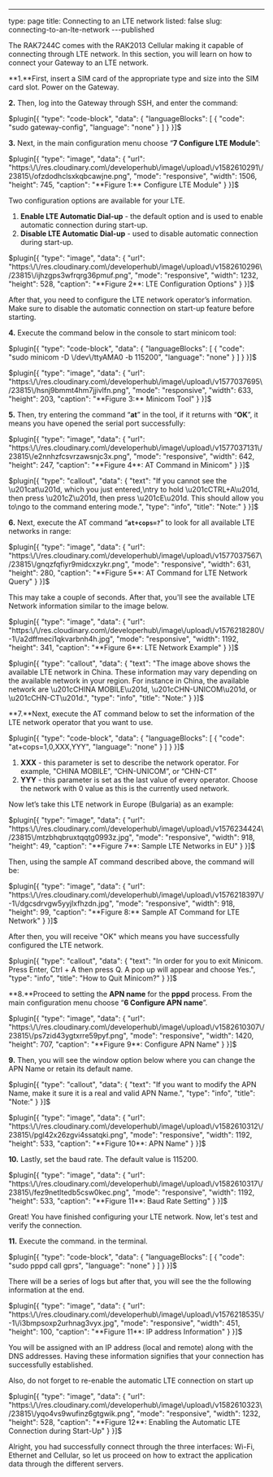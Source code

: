 ---
type: page
title: Connecting to an LTE network
listed: false
slug: connecting-to-an-lte-network
---published

The RAK7244C comes with the RAK2013 Cellular making it capable of connecting through LTE network. In this section, you will learn on how to connect your Gateway to an LTE network. 

**1.**First, insert a SIM card of the appropriate type and size into the SIM card slot. Power on the Gateway.

**2.** Then, log into the Gateway through SSH, and
enter the command:

$plugin[{
    "type": "code-block",
    "data": {
        "languageBlocks": [
            {
                "code": "sudo gateway-config",
                "language": "none"
            }
        ]
    }
}]$

**3.** Next, in the main configuration menu choose “**7 Configure LTE Module**”:

$plugin[{
    "type": "image",
    "data": {
        "url": "https:\/\/res.cloudinary.com\/developerhub\/image\/upload\/v1582610291\/23815\/ofzdodhclsxkqbcawjne.png",
        "mode": "responsive",
        "width": 1506,
        "height": 745,
        "caption": "**Figure 1:** Configure LTE Module"
    }
}]$

Two configuration options are available for your LTE.

1. **Enable LTE Automatic Dial-up** - the default option and is used to enable automatic connection during start-up.
2. **Disable LTE Automatic Dial-up** - used to disable automatic connection during start-up.

$plugin[{
    "type": "image",
    "data": {
        "url": "https:\/\/res.cloudinary.com\/developerhub\/image\/upload\/v1582610296\/23815\/ijhzgps3wfrqrg36pmuf.png",
        "mode": "responsive",
        "width": 1232,
        "height": 528,
        "caption": "**Figure 2**: LTE Configuration Options"
    }
}]$

After that, you need to configure the LTE network operator’s information. Make sure to disable the automatic connection on start-up feature before starting.

**4.** Execute the command below in the console to start minicom tool:

$plugin[{
    "type": "code-block",
    "data": {
        "languageBlocks": [
            {
                "code": "sudo minicom -D \/dev\/ttyAMA0 -b 115200",
                "language": "none"
            }
        ]
    }
}]$

$plugin[{
    "type": "image",
    "data": {
        "url": "https:\/\/res.cloudinary.com\/developerhub\/image\/upload\/v1577037695\/23815\/hsnj9bmmt4hm7jjivlfn.png",
        "mode": "responsive",
        "width": 633,
        "height": 203,
        "caption": "**Figure 3:** Minicom Tool"
    }
}]$

**5.** Then, try entering the command “**at**” in the tool, if it returns with “**OK**”, it means you have opened the serial port successfully:

$plugin[{
    "type": "image",
    "data": {
        "url": "https:\/\/res.cloudinary.com\/developerhub\/image\/upload\/v1577037131\/23815\/e2nnhzfcsvrzawsnjc3x.png",
        "mode": "responsive",
        "width": 642,
        "height": 247,
        "caption": "**Figure 4**: AT Command in Minicom"
    }
}]$

$plugin[{
    "type": "callout",
    "data": {
        "text": "If you cannot see the \u201cat\u201d, which you just entered,\ntry to hold \u201cCTRL+A\u201d, then press \u201cZ\u201d, then press \u201cE\u201d. This should allow you to\ngo to the command entering mode.",
        "type": "info",
        "title": "Note:"
    }
}]$

**6.** Next, execute the AT command “**`at+cops=?`**” to look for all available LTE networks in range:

$plugin[{
    "type": "image",
    "data": {
        "url": "https:\/\/res.cloudinary.com\/developerhub\/image\/upload\/v1577037567\/23815\/gnqzfqfiyr9midcxzykr.png",
        "mode": "responsive",
        "width": 631,
        "height": 280,
        "caption": "**Figure 5**: AT Command for LTE Network Query"
    }
}]$

This may take a couple of seconds. After that, you'll see the available LTE Network information similar to the image below. 

$plugin[{
    "type": "image",
    "data": {
        "url": "https:\/\/res.cloudinary.com\/developerhub\/image\/upload\/v1576218280\/-1\/a2dffmeci1qkvarbnh4h.jpg",
        "mode": "responsive",
        "width": 1192,
        "height": 341,
        "caption": "**Figure 6**: LTE Network Example"
    }
}]$

$plugin[{
    "type": "callout",
    "data": {
        "text": "The image above shows the available LTE network in China. These information may vary depending on the available network in your region. For instance in China, the available  network are \u201cCHINA MOBILE\u201d, \u201cCHN-UNICOM\u201d, or \u201cCHN-CT\u201d.",
        "type": "info",
        "title": "Note:"
    }
}]$

**7.**Next, execute the AT command below to set the information of the LTE network operator that you want to use.

$plugin[{
    "type": "code-block",
    "data": {
        "languageBlocks": [
            {
                "code": "at+cops=1,0,XXX,YYY",
                "language": "none"
            }
        ]
    }
}]$

1. **XXX** - this parameter is set to describe the network operator. For example, "CHINA MOBILE”, “CHN-UNICOM”, or “CHN-CT”
2. **YYY** - this parameter is set as the last value of every operator. Choose the network with 0 value as this is the currently used network.

Now let’s take this LTE network in Europe (Bulgaria) as an example:

$plugin[{
    "type": "image",
    "data": {
        "url": "https:\/\/res.cloudinary.com\/developerhub\/image\/upload\/v1576234424\/23815\/mtzbhqbruxtqqtg0993z.jpg",
        "mode": "responsive",
        "width": 918,
        "height": 49,
        "caption": "**Figure 7**: Sample LTE Networks in EU"
    }
}]$

Then, using the sample AT command described above, the command will be:

$plugin[{
    "type": "image",
    "data": {
        "url": "https:\/\/res.cloudinary.com\/developerhub\/image\/upload\/v1576218397\/-1\/dgcsdrvgw5yyjlxfhzdn.jpg",
        "mode": "responsive",
        "width": 918,
        "height": 99,
        "caption": "**Figure 8:** Sample AT Command for LTE Network"
    }
}]$

After then, you will receive "OK" which means you have successfully configured the LTE network. 

$plugin[{
    "type": "callout",
    "data": {
        "text": "In order for you to exit Minicom. Press Enter, Ctrl + A then press Q. A pop up will appear and choose Yes.",
        "type": "info",
        "title": "How to Quit Minicom?"
    }
}]$

**8.**Proceed to setting the **APN name** for the **pppd**
process. From the main configuration menu choose “**6
Configure APN name**”.

$plugin[{
    "type": "image",
    "data": {
        "url": "https:\/\/res.cloudinary.com\/developerhub\/image\/upload\/v1582610307\/23815\/ps7zid43ygtxrre59pyf.png",
        "mode": "responsive",
        "width": 1420,
        "height": 707,
        "caption": "**Figure 9**: Configure APN Name"
    }
}]$

**9.** Then, you will see the window option below where you can change the APN Name or retain its default name. 

$plugin[{
    "type": "callout",
    "data": {
        "text": "If you want to modify the APN Name, make it sure it is a real and valid APN Name.",
        "type": "info",
        "title": "Note:"
    }
}]$

$plugin[{
    "type": "image",
    "data": {
        "url": "https:\/\/res.cloudinary.com\/developerhub\/image\/upload\/v1582610312\/23815\/pgl42x26zgvi4ssatqki.png",
        "mode": "responsive",
        "width": 1192,
        "height": 533,
        "caption": "**Figure 10**: APN Name"
    }
}]$

**10.** Lastly, set the baud rate. The default value is 115200.

$plugin[{
    "type": "image",
    "data": {
        "url": "https:\/\/res.cloudinary.com\/developerhub\/image\/upload\/v1582610317\/23815\/fez9netltedb5csw0kec.png",
        "mode": "responsive",
        "width": 1192,
        "height": 533,
        "caption": "**Figure 11**: Baud Rate Setting"
    }
}]$

Great! You have finished configuring your LTE network. Now, let's test and verify the connection.

**11.** Execute the command. in the terminal.

$plugin[{
    "type": "code-block",
    "data": {
        "languageBlocks": [
            {
                "code": "sudo pppd call gprs",
                "language": "none"
            }
        ]
    }
}]$

There will be a series of logs but after that, you will see the the following information at the end.

$plugin[{
    "type": "image",
    "data": {
        "url": "https:\/\/res.cloudinary.com\/developerhub\/image\/upload\/v1576218535\/-1\/i3bmpsoxp2urhnag3vyx.jpg",
        "mode": "responsive",
        "width": 451,
        "height": 100,
        "caption": "**Figure 11**: IP address Information"
    }
}]$

You will be assigned with an IP address (local and remote) along with the DNS addresses. Having these information signifies that your connection has successfully established. 

Also, do not forget to re-enable the automatic LTE connection on start up

$plugin[{
    "type": "image",
    "data": {
        "url": "https:\/\/res.cloudinary.com\/developerhub\/image\/upload\/v1582610323\/23815\/yqo4vs9wufinz6gtgwik.png",
        "mode": "responsive",
        "width": 1232,
        "height": 528,
        "caption": "**Figure 12**: Enabling the Automatic LTE Connection during Start-Up"
    }
}]$

Alright, you had successfully connect through the three interfaces: Wi-Fi, Ethernet and Cellular, so let us proceed on how to extract the application data through the different servers.

